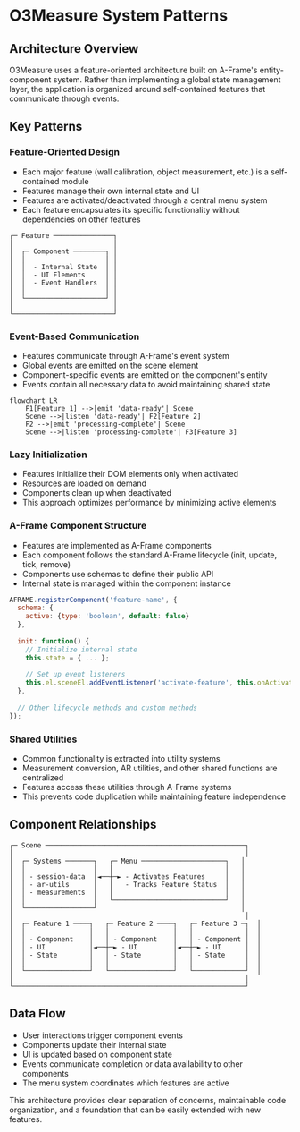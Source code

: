 # O3Measure System Patterns

## Architecture Overview
O3Measure uses a feature-oriented architecture built on A-Frame's entity-component system. Rather than implementing a global state management layer, the application is organized around self-contained features that communicate through events.

## Key Patterns

### Feature-Oriented Design
- Each major feature (wall calibration, object measurement, etc.) is a self-contained module
- Features manage their own internal state and UI
- Features are activated/deactivated through a central menu system
- Each feature encapsulates its specific functionality without dependencies on other features

```
┌─ Feature ───────────────┐
│                         │
│  ┌─ Component ────────┐ │
│  │                    │ │
│  │  - Internal State  │ │
│  │  - UI Elements     │ │
│  │  - Event Handlers  │ │
│  │                    │ │
│  └────────────────────┘ │
│                         │
└─────────────────────────┘
```

### Event-Based Communication
- Features communicate through A-Frame's event system
- Global events are emitted on the scene element 
- Component-specific events are emitted on the component's entity
- Events contain all necessary data to avoid maintaining shared state

```mermaid
flowchart LR
    F1[Feature 1] -->|emit 'data-ready'| Scene
    Scene -->|listen 'data-ready'| F2[Feature 2]
    F2 -->|emit 'processing-complete'| Scene
    Scene -->|listen 'processing-complete'| F3[Feature 3]
```

### Lazy Initialization
- Features initialize their DOM elements only when activated
- Resources are loaded on demand
- Components clean up when deactivated
- This approach optimizes performance by minimizing active elements

### A-Frame Component Structure
- Features are implemented as A-Frame components
- Each component follows the standard A-Frame lifecycle (init, update, tick, remove)
- Components use schemas to define their public API
- Internal state is managed within the component instance

```javascript
AFRAME.registerComponent('feature-name', {
  schema: {
    active: {type: 'boolean', default: false}
  },
  
  init: function() {
    // Initialize internal state
    this.state = { ... };
    
    // Set up event listeners
    this.el.sceneEl.addEventListener('activate-feature', this.onActivate.bind(this));
  },
  
  // Other lifecycle methods and custom methods
});
```

### Shared Utilities
- Common functionality is extracted into utility systems
- Measurement conversion, AR utilities, and other shared functions are centralized
- Features access these utilities through A-Frame systems
- This prevents code duplication while maintaining feature independence

## Component Relationships

```
┌─ Scene ──────────────────────────────────────────────────┐
│                                                          │
│  ┌─ Systems ───────┐   ┌─ Menu ─────────────────────┐   │
│  │                 │   │                            │   │
│  │ - session-data  │◄──┼─► - Activates Features     │   │
│  │ - ar-utils      │   │   - Tracks Feature Status  │   │
│  │ - measurements  │   │                            │   │
│  │                 │   └────────────────────────────┘   │
│  └─────────────────┘                                    │
│                                                          │
│  ┌─ Feature 1 ────┐   ┌─ Feature 2 ────┐   ┌─ Feature 3 ─┐  │
│  │                │   │                │   │             │  │
│  │ - Component    │   │ - Component    │   │ - Component │  │
│  │ - UI           │◄──┼─► - UI         │◄──┼─► - UI      │  │
│  │ - State        │   │ - State        │   │ - State     │  │
│  │                │   │                │   │             │  │
│  └────────────────┘   └────────────────┘   └─────────────┘  │
│                                                          │
└──────────────────────────────────────────────────────────┘
```

## Data Flow
- User interactions trigger component events
- Components update their internal state
- UI is updated based on component state
- Events communicate completion or data availability to other components
- The menu system coordinates which features are active

This architecture provides clear separation of concerns, maintainable code organization, and a foundation that can be easily extended with new features.